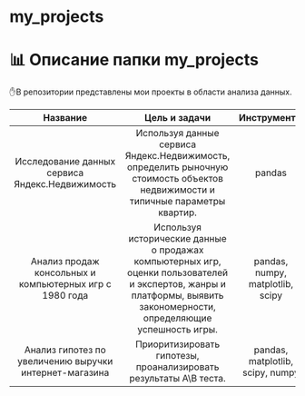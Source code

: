 # my_projects

# 📊 Описание папки my_projects

✋В репозитории представлены мои проекты в области анализа данных. 


| Название  | Цель и задачи | Инструменты |
|    :---: |    :----: |    :---: |
| Исследование данных сервиса Яндекс.Недвижимость    | Используя данные сервиса Яндекс.Недвижимость, определить рыночную стоимость объектов недвижимости и типичные параметры квартир.   | pandas |
| Анализ продаж консольных и компьютерных игр с 1980 года    | Используя исторические данные о продажах компьютерных игр, оценки пользователей и экспертов, жанры и платформы, выявить закономерности, определяющие успешность игры. | pandas, numpy, matplotlib, scipy |
| Анализ гипотез по увеличению выручки интернет-магазина    | Приоритизировать гипотезы, проанализировать результаты A\B теста. | pandas, matplotlib, scipy, numpy |
